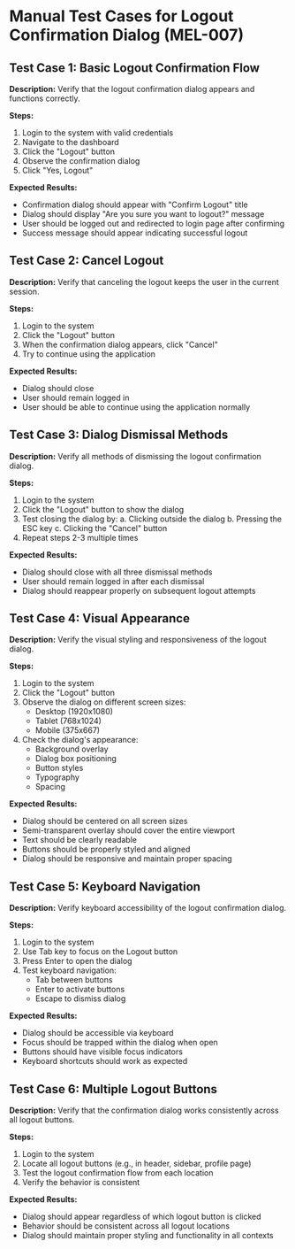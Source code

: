 # Manual Test Cases for Logout Confirmation Dialog (MEL-007)

## Test Case 1: Basic Logout Confirmation Flow
**Description:** Verify that the logout confirmation dialog appears and functions correctly.

**Steps:**
1. Login to the system with valid credentials
2. Navigate to the dashboard
3. Click the "Logout" button
4. Observe the confirmation dialog
5. Click "Yes, Logout"

**Expected Results:**
- Confirmation dialog should appear with "Confirm Logout" title
- Dialog should display "Are you sure you want to logout?" message
- User should be logged out and redirected to login page after confirming
- Success message should appear indicating successful logout

## Test Case 2: Cancel Logout
**Description:** Verify that canceling the logout keeps the user in the current session.

**Steps:**
1. Login to the system
2. Click the "Logout" button
3. When the confirmation dialog appears, click "Cancel"
4. Try to continue using the application

**Expected Results:**
- Dialog should close
- User should remain logged in
- User should be able to continue using the application normally

## Test Case 3: Dialog Dismissal Methods
**Description:** Verify all methods of dismissing the logout confirmation dialog.

**Steps:**
1. Login to the system
2. Click the "Logout" button to show the dialog
3. Test closing the dialog by:
   a. Clicking outside the dialog
   b. Pressing the ESC key
   c. Clicking the "Cancel" button
4. Repeat steps 2-3 multiple times

**Expected Results:**
- Dialog should close with all three dismissal methods
- User should remain logged in after each dismissal
- Dialog should reappear properly on subsequent logout attempts

## Test Case 4: Visual Appearance
**Description:** Verify the visual styling and responsiveness of the logout dialog.

**Steps:**
1. Login to the system
2. Click the "Logout" button
3. Observe the dialog on different screen sizes:
   - Desktop (1920x1080)
   - Tablet (768x1024)
   - Mobile (375x667)
4. Check the dialog's appearance:
   - Background overlay
   - Dialog box positioning
   - Button styles
   - Typography
   - Spacing

**Expected Results:**
- Dialog should be centered on all screen sizes
- Semi-transparent overlay should cover the entire viewport
- Text should be clearly readable
- Buttons should be properly styled and aligned
- Dialog should be responsive and maintain proper spacing

## Test Case 5: Keyboard Navigation
**Description:** Verify keyboard accessibility of the logout confirmation dialog.

**Steps:**
1. Login to the system
2. Use Tab key to focus on the Logout button
3. Press Enter to open the dialog
4. Test keyboard navigation:
   - Tab between buttons
   - Enter to activate buttons
   - Escape to dismiss dialog

**Expected Results:**
- Dialog should be accessible via keyboard
- Focus should be trapped within the dialog when open
- Buttons should have visible focus indicators
- Keyboard shortcuts should work as expected

## Test Case 6: Multiple Logout Buttons
**Description:** Verify that the confirmation dialog works consistently across all logout buttons.

**Steps:**
1. Login to the system
2. Locate all logout buttons (e.g., in header, sidebar, profile page)
3. Test the logout confirmation flow from each location
4. Verify the behavior is consistent

**Expected Results:**
- Dialog should appear regardless of which logout button is clicked
- Behavior should be consistent across all logout locations
- Dialog should maintain proper styling and functionality in all contexts 